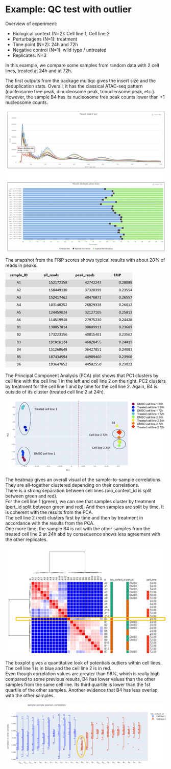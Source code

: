 # Example: QC test with outlier

Overview of experiment:

* Biological context (N=2): Cell line 1, Cell line 2
* Perturbagens (N=1): treatment
* Time point (N=2): 24h and 72h
* Negative control (N=1): wild type / untreated
* Replicates: N=3



In this example, we compare some samples from random data with 2 cell lines, treated at 24h and at 72h.

The first outputs from the package multiqc gives the insert size and the deduplication stats. Overall, it has the classical ATAC-seq pattern (nucleosome free peak, dinucleosome peak, trinucleosome peak, etc.). 
However, the sample B4 has its nucleosome free peak counts lower than +1 nucleosome counts. 

<img src="images/output_results/multiqc_outlier.JPG" alt="image" style="width:600px;height:auto;">

The snapshot from the FRiP scores shows typical results with about 20% of reads in peaks.

<img src="images/output_results/FRIP_outlier.JPG" alt="image" style="width:400px;height:auto;">



The Principal Component Analysis (PCA) plot shows that PC1 clusters by cell line with the cell line 1 in the left and cell line 2 on the right. PC2 clusters by treatment for the cell line 1 and by time for the cell line 2. Again, B4 is outside of its cluster (treated cell line 2 at 24h). 

<img src="images/output_results/PCA_outlier.JPG" alt="image" style="width:600px;height:auto;">

The heatmap gives an overall visual of the sample-to-sample correlations. They are all-together clustered depending on their correlations. <br/>
There is a strong separation between cell lines (bio_context_id is split between green and red). <br/>
For the cell line 1 (green), we can see that samples cluster by treatment (pert_id split between green and red). And then samples are split by time. It is coherent with the results from the PCA. <br/>
The cell line 2 (red) clusters first by time and then by treatment in accordance with the results from the PCA. <br/>
One more time, the sample B4 is not with the other samples from the treated cell line 2 at 24h abd by consequence shows less agreement with the other replicates.

<img src="images/output_results/heatmap_outlier.JPG" alt="image" style="width:600px;height:auto;">

The boxplot gives a quantitative look of potentials outliers within cell lines.	<br/>
The cell line 1 is in blue and the cell line 2 is in red. <br/>
Even though correlation values are greater than 98%, which is really high compared to some previous results, B4 has lower values than the other samples from the same cell line. Its third quartile is lower than the 1st quartile of the other samples. Another evidence that B4 has less overlap with the other samples.

<img src="images/output_results/boxplot_outlier.JPG" alt="image" style="width:600px;height:auto;">


